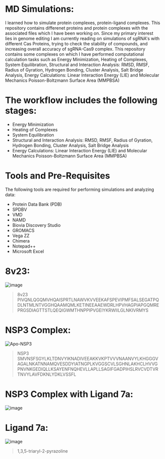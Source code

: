 # MD Simulations: 
I learned how to simulate protein complexes, protein-ligand complexes. This repository contains differenet proteins and protein complexes with the associated files which I have been working on. Since my primary interest lies in genome editing I am currently reading on simulations of sgRNA's with different Cas Proteins, trying to check the stability of compounds, and increasing overall accuracy of sgRNA-Cas9 complex. This repository contains some complexes on which I have performed computational calculation tasks such as Energy Minimization, Heating of Complexes, System Equilibration, Structural and Interaction Analysis: RMSD, RMSF, Radius of Gyration, Hydrogen Bonding, Cluster Analysis, Salt Bridge Analysis, Energy Calculations: Linear Interaction Energy (LIE) and Molecular Mechanics Poisson-Boltzmann Surface Area (MMPBSA)

# The workflow includes the following stages:
- Energy Minimization
- Heating of Complexes
- System Equilibration
- Structural and Interaction Analysis: RMSD, RMSF, Radius of Gyration, Hydrogen Bonding, Cluster Analysis, Salt Bridge Analysis
- Energy Calculations: Linear Interaction Energy (LIE) and Molecular Mechanics Poisson-Boltzmann Surface Area (MMPBSA)
  
# Tools and Pre-Requisites
The following tools are required for performing simulations and analyzing data:
- Protein Data Bank (PDB)
- SPDBV
- VMD
- NAMD
- Biovia Discovery Studio
- GROMACS
- Vega ZZ
- Chimera
- Notepad++
- Microsoft Excel
  
# 8v23:
![image](https://github.com/user-attachments/assets/380beee8-10cd-4a3e-a89d-2f70662445e4)
>8v23
PIVQNLQGQMVHQAISPRTLNAWVKVVEEKAFSPEVIPMFSALSEGATPQDLNTMLNTVGGHQAAMQMLKETINEEAAEWDRLHPVHAGPIAPGQMREPRGSDIAGTTSTLQEQIGWMTHNPPIPVGEIYKRWIILGLNKIVRMYS
# NSP3 Complex:
![Apo-NSP3](https://github.com/user-attachments/assets/7e32046a-98f7-4cdf-bacf-34ed30e4c90f)
>NSP3
SMVNSFSGYLKLTDNVYIKNADIVEEAKKVKPTVVVNAANVYLKHGGGVAGALNKATNNAMQVESDDYIATNGPLKVGGSCVLSGHNLAKHCLHVVGPNVNKGEDIQLLKSAYENFNQHEVLLAPLLSAGIFGADPIHSLRVCVDTVRTNVYLAVFDKNLYDKLVSSFL
# NSP3 Complex with Ligand 7a:
![image](https://github.com/user-attachments/assets/6f837c03-9ac0-4783-b62f-8eab38db3cdc)
# Ligand 7a:
![image](https://github.com/user-attachments/assets/0bfa5553-fdc4-4751-87f4-19b49a8b650a)
>1,3,5-triaryl-2-pyrazoline


